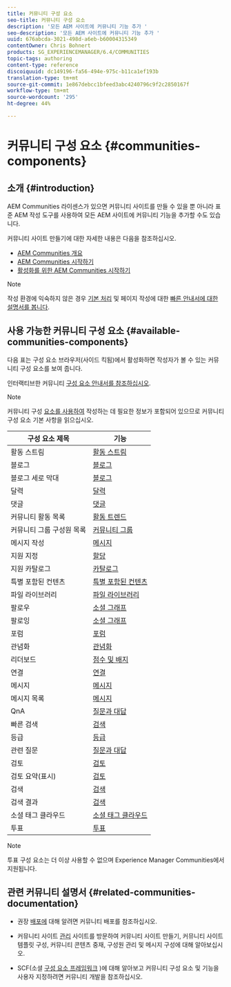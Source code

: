 ```yaml
---
title: 커뮤니티 구성 요소
seo-title: 커뮤니티 구성 요소
description: '모든 AEM 사이트에 커뮤니티 기능 추가 '
seo-description: '모든 AEM 사이트에 커뮤니티 기능 추가 '
uuid: 676abcda-3021-498d-a6eb-b60004315349
contentOwner: Chris Bohnert
products: SG_EXPERIENCEMANAGER/6.4/COMMUNITIES
topic-tags: authoring
content-type: reference
discoiquuid: dc149196-fa56-494e-975c-b11ca1ef193b
translation-type: tm+mt
source-git-commit: 1e867debcc1bfeed3abc4240796c9f2c2850167f
workflow-type: tm+mt
source-wordcount: '295'
ht-degree: 44%

---
```



# 커뮤니티 구성 요소 {#communities-components}

## 소개 {#introduction}

AEM Communities 라이센스가 있으면 커뮤니티 사이트를 만들 수 있을 뿐 아니라 표준 AEM 작성 도구를 사용하여 모든 AEM 사이트에 커뮤니티 기능을 추가할 수도 있습니다.

커뮤니티 사이트 만들기에 대한 자세한 내용은 다음을 참조하십시오.

* [AEM Communities 개요](overview.md)
* [AEM Communities 시작하기](getting-started.md)
* [활성화를 위한 AEM Communities 시작하기](getting-started-enablement.md)

>[!NOTE]
>
>작성 환경에 익숙하지 않은 경우 [기본 처리](../../help/sites-authoring/basic-handling.md) 및 페이지 작성에 대한 [빠른 안내서에 대한 설명서를 봅니다](../../help/sites-authoring/qg-page-authoring.md).

## 사용 가능한 커뮤니티 구성 요소 {#available-communities-components}

다음 표는 구성 요소 브라우저(사이드 킥됨)에서 활성화하면 작성자가 볼 수 있는 커뮤니티 구성 요소를 보여 줍니다.

인터랙티브한 커뮤니티 [구성 요소 안내서를 참조하십시오](components-guide.md).

>[!NOTE]
>
>커뮤니티 구성 [요소를 사용하여](basics.md) 작성하는 데 필요한 정보가 포함되어 있으므로 커뮤니티 구성 요소 기본 사항을 읽으십시오.

| **구성 요소 제목** | **기능** |
|---|---|
| 활동 스트림 | [활동 스트림](activities.md) |
| 블로그 | [블로그](blog-feature.md) |
| 블로그 세로 막대 | [블로그](blog-feature.md) |
| 달력 | [달력](calendar.md) |
| 댓글 | [댓글](comments.md) |
| 커뮤니티 활동 목록 | [활동 트렌드](trends.md) |
| 커뮤니티 그룹 구성원 목록 | [커뮤니티 그룹](creating-groups.md) |
| 메시지 작성 | [메시지](configure-messaging.md) |
| 지원 지정 | [할당](assignments.md) |
| 지원 카탈로그 | [카탈로그](catalog.md) |
| 특별 포함된 컨텐츠 | [특별 포함된 컨텐츠](featured.md) |
| 파일 라이브러리 | [파일 라이브러리](file-library.md) |
| 팔로우 | [소셜 그래프](socialgraph.md) |
| 팔로잉 | [소셜 그래프](socialgraph.md) |
| 포럼 | [포럼](forum.md) |
| 관념화 | [관념화](ideation-feature.md) |
| 리더보드 | [점수 및 배지](enabling-leaderboard.md) |
| 연결 | [연결](liking.md) |
| 메시지 | [메시지](configure-messaging.md) |
| 메시지 목록 | [메시지](configure-messaging.md) |
| QnA | [질문과 대답](working-with-qna.md) |
| 빠른 검색 | [검색](search.md) |
| 등급 | [등급](rating.md) |
| 관련 질문 | [질문과 대답](working-with-qna.md) |
| 검토 | [검토](reviews.md) |
| 검토 요약(표시) | [검토](reviews.md) |
| 검색 | [검색](search.md) |
| 검색 결과 | [검색](search.md) |
| 소셜 태그 클라우드 | [소셜 태그 클라우드](tagcloud.md) |
| 투표 | [투표](voting.md) |

>[!NOTE]
>
>투표 구성 요소는 더 이상 사용할 수 없으며 Experience Manager Communities에서 지원됩니다.

## 관련 커뮤니티 설명서 {#related-communities-documentation}

* 권장 [배포에](deploy-communities.md) 대해 알려면 커뮤니티 배포를 참조하십시오.

* 커뮤니티 사이트 [관리](administer-landing.md) 사이트를 방문하여 커뮤니티 사이트 만들기, 커뮤니티 사이트 템플릿 구성, 커뮤니티 콘텐츠 중재, 구성원 관리 및 메시지 구성에 대해 알아보십시오.

* SCF(소셜 [구성 요소 프레임워크](communities.md) )에 대해 알아보고 커뮤니티 구성 요소 및 기능을 사용자 지정하려면 커뮤니티 개발을 참조하십시오.

